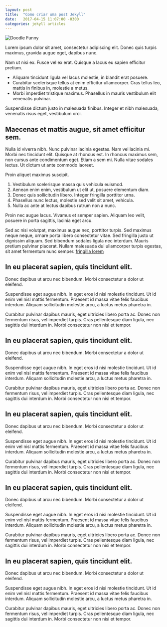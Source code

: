 ```yaml
---
layout: post
title:  "Como criar uma post Jekyll"
date:   2017-04-15 11:07:00 -0300
categories: jekyll articles
---
```


![Doodle Funny](http://kingofwallpapers.com/doodle/doodle-003.jpg)

Lorem ipsum dolor sit amet, consectetur adipiscing elit. Donec quis turpis maximus, gravida augue eget, dapibus nunc.

Nam ut nisi ex. Fusce vel ex erat. Quisque a lacus eu sapien efficitur pretium.

- Aliquam tincidunt ligula vel lacus molestie, in blandit erat posuere.
- Curabitur scelerisque tellus at enim efficitur ullamcorper. Cras tellus leo, mattis in finibus in, molestie a metus.
- Morbi imperdiet tristique maximus. Phasellus in mauris vestibulum elit venenatis pulvinar.

Suspendisse dictum justo in malesuada finibus. Integer et nibh malesuada, venenatis risus eget, vestibulum orci.

## Maecenas et mattis augue, sit amet efficitur sem.

Nulla id viverra nibh. Nunc pulvinar lacinia egestas. Nam vel lacinia mi. Morbi nec tincidunt elit. Quisque at rhoncus est. In rhoncus maximus sem, non cursus ante condimentum eget. Etiam a sem mi. Nulla vitae sodales lectus. Ut dictum ut ante commodo laoreet.

Proin aliquet maximus suscipit.

1. Vestibulum scelerisque massa quis vehicula euismod.
1. Aenean enim enim, vestibulum ut elit ut, posuere elementum diam.
1. Donec quis sollicitudin libero. Integer fringilla porttitor urna.
1. Phasellus nunc lectus, molestie sed velit sit amet, vehicula.
1. Nulla ac ante at lectus dapibus rutrum non a nunc.

Proin nec augue lacus. Vivamus et semper sapien. Aliquam leo velit, posuere in porta sagittis, lacinia eget arcu.

Sed ac nisi volutpat, maximus augue nec, porttitor turpis. Sed maximus neque neque, ornare porta libero consectetur vitae. Sed fringilla justo ut dignissim aliquam. Sed bibendum sodales ligula nec interdum. Mauris pretium pulvinar placerat. Nullam malesuada dui ullamcorper turpis egestas, sit amet fermentum nunc semper. [fringilla lorem](https://www.google.com)

## In eu placerat sapien, quis tincidunt elit.

Donec dapibus ut arcu nec bibendum. Morbi consectetur a dolor ut eleifend.

Suspendisse eget augue nibh. In eget eros id nisi molestie tincidunt. Ut id enim vel nisl mattis fermentum. Praesent id massa vitae felis faucibus interdum. Aliquam sollicitudin molestie arcu, a luctus metus pharetra in.

Curabitur pulvinar dapibus mauris, eget ultricies libero porta ac. Donec non fermentum risus, vel imperdiet turpis. Cras pellentesque diam ligula, nec sagittis dui interdum in. Morbi consectetur non nisi et tempor.

## In eu placerat sapien, quis tincidunt elit.

Donec dapibus ut arcu nec bibendum. Morbi consectetur a dolor ut eleifend.

Suspendisse eget augue nibh. In eget eros id nisi molestie tincidunt. Ut id enim vel nisl mattis fermentum. Praesent id massa vitae felis faucibus interdum. Aliquam sollicitudin molestie arcu, a luctus metus pharetra in.

Curabitur pulvinar dapibus mauris, eget ultricies libero porta ac. Donec non fermentum risus, vel imperdiet turpis. Cras pellentesque diam ligula, nec sagittis dui interdum in. Morbi consectetur non nisi et tempor.

## In eu placerat sapien, quis tincidunt elit.

Donec dapibus ut arcu nec bibendum. Morbi consectetur a dolor ut eleifend.

Suspendisse eget augue nibh. In eget eros id nisi molestie tincidunt. Ut id enim vel nisl mattis fermentum. Praesent id massa vitae felis faucibus interdum. Aliquam sollicitudin molestie arcu, a luctus metus pharetra in.

Curabitur pulvinar dapibus mauris, eget ultricies libero porta ac. Donec non fermentum risus, vel imperdiet turpis. Cras pellentesque diam ligula, nec sagittis dui interdum in. Morbi consectetur non nisi et tempor.

## In eu placerat sapien, quis tincidunt elit.

Donec dapibus ut arcu nec bibendum. Morbi consectetur a dolor ut eleifend.

Suspendisse eget augue nibh. In eget eros id nisi molestie tincidunt. Ut id enim vel nisl mattis fermentum. Praesent id massa vitae felis faucibus interdum. Aliquam sollicitudin molestie arcu, a luctus metus pharetra in.

Curabitur pulvinar dapibus mauris, eget ultricies libero porta ac. Donec non fermentum risus, vel imperdiet turpis. Cras pellentesque diam ligula, nec sagittis dui interdum in. Morbi consectetur non nisi et tempor.

## In eu placerat sapien, quis tincidunt elit.

Donec dapibus ut arcu nec bibendum. Morbi consectetur a dolor ut eleifend.

Suspendisse eget augue nibh. In eget eros id nisi molestie tincidunt. Ut id enim vel nisl mattis fermentum. Praesent id massa vitae felis faucibus interdum. Aliquam sollicitudin molestie arcu, a luctus metus pharetra in.

Curabitur pulvinar dapibus mauris, eget ultricies libero porta ac. Donec non fermentum risus, vel imperdiet turpis. Cras pellentesque diam ligula, nec sagittis dui interdum in. Morbi consectetur non nisi et tempor.